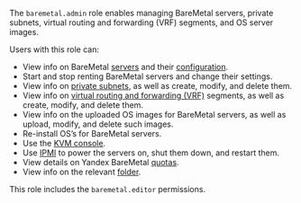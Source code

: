 The `baremetal.admin` role enables managing BareMetal servers, private subnets, virtual routing and forwarding (VRF) segments, and OS server images.

Users with this role can:
* View info on BareMetal [servers](../../baremetal/concepts/servers.md) and their [configuration](../../baremetal/concepts/server-configurations.md).
* Start and stop renting BareMetal servers and change their settings.
* View info on [private subnets](../../baremetal/concepts/network.md#private-subnet), as well as create, modify, and delete them.
* View info on [virtual routing and forwarding (VRF)](../../baremetal/concepts/network.md#vrf-segment) segments, as well as create, modify, and delete them.
* View info on the uploaded OS images for BareMetal servers, as well as upload, modify, and delete such images.
* Re-install OS’s for BareMetal servers.
* Use the [KVM console](../../baremetal/operations/servers/server-kvm.md).
* Use [IPMI](https://en.wikipedia.org/wiki/Intelligent_Platform_Management_Interface) to power the servers on, shut them down, and restart them.
* View details on Yandex BareMetal [quotas](../../baremetal/concepts/limits.md#baremetal-quotas).
* View info on the relevant [folder](../../resource-manager/concepts/resources-hierarchy.md#folder).

This role includes the `baremetal.editor` permissions.